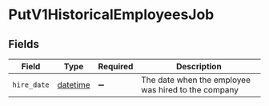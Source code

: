 # PutV1HistoricalEmployeesJob


## Fields

| Field                                                                        | Type                                                                         | Required                                                                     | Description                                                                  |
| ---------------------------------------------------------------------------- | ---------------------------------------------------------------------------- | ---------------------------------------------------------------------------- | ---------------------------------------------------------------------------- |
| `hire_date`                                                                  | [datetime](https://docs.python.org/3/library/datetime.html#datetime-objects) | :heavy_minus_sign:                                                           | The date when the employee was hired to the company                          |